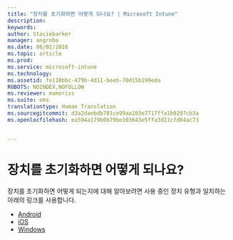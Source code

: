 ```yaml
---
title: "장치를 초기화하면 어떻게 되나요? | Microsoft Intune"
description: 
keywords: 
author: Staciebarker
manager: angrobe
ms.date: 06/02/2016
ms.topic: article
ms.prod: 
ms.service: microsoft-intune
ms.technology: 
ms.assetid: fe110bbc-479b-4d11-beeb-70d15b199eda
ROBOTS: NOINDEX,NOFOLLOW
ms.reviewer: mamoriss
ms.suite: ems
translationtype: Human Translation
ms.sourcegitcommit: d3a2daebdb781ce99aa103e7717ffa1b0297cb3a
ms.openlocfilehash: ea594a179b0b79be103643e5ffa3d21cfd04ac73


---
```



# 장치를 초기화하면 어떻게 되나요?

장치를 초기화하면 어떻게 되는지에 대해 알아보려면 사용 중인 장치 유형과 일치하는 아래의 링크를 사용합니다.

- [Android](what-happens-if-you-reset-your-device-using-the-company-portal-android.md)
- [iOS](what-happens-if-you-reset-your-device-using-the-company-portal-ios.md)
- [Windows](/what-happens-if-you-reset-your-device-using-the-company-portal-windows.md)



<!--HONumber=Aug16_HO4-->


